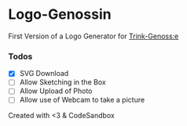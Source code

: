 # Logo-Genossin

First Version of a Logo Generator for [Trink-Genoss:e](https://trink-genosse.de/)

### Todos

- [x] SVG Download
- [ ] Allow Sketching in the Box
- [ ] Allow Upload of Photo
- [ ] Allow use of Webcam to take a picture

Created with <3 & CodeSandbox
